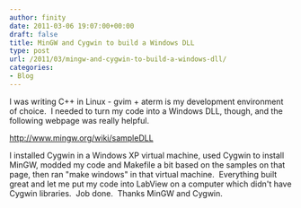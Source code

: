 ```yaml
---
author: finity
date: 2011-03-06 19:07:00+00:00
draft: false
title: MinGW and Cygwin to build a Windows DLL
type: post
url: /2011/03/mingw-and-cygwin-to-build-a-windows-dll/
categories:
- Blog
---
```


I was writing C++ in Linux - gvim + aterm is my development environment of choice.  I needed to turn my code into a Windows DLL, though, and the following webpage was really helpful.  
  
http://www.mingw.org/wiki/sampleDLL  
  
I installed Cygwin in a Windows XP virtual machine, used Cygwin to install MinGW, modded my code and Makefile a bit based on the samples on that page, then ran "make windows" in that virtual machine.  Everything built great and let me put my code into LabView on a computer which didn't have Cygwin libraries.  Job done.  Thanks MinGW and Cygwin.

